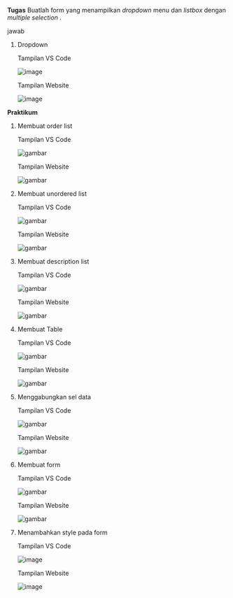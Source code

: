 **Tugas**
Buatlah form yang menampilkan _dropdown_ menu dan _listbox_ dengan _multiple selection_ .

jawab

1. Dropdown

   Tampilan VS Code

   ![image](https://github.com/syahbarudin/Lab3Web/assets/146621192/ac7ddf77-82a1-48a1-9a97-c5fa9b97ce0d)

   Tampilan Website

   ![image](https://github.com/syahbarudin/Lab3Web/assets/146621192/c2807ef5-d54c-408d-96f2-90efe3d23319)


**Praktikum**

1. Membuat order list

   Tampilan VS Code

   ![gambar](https://github.com/syahbarudin/Lab3Web/assets/146621192/18438f01-bbff-4cd4-b519-aad102afa054)

   Tampilan Website

   ![gambar](https://github.com/syahbarudin/Lab3Web/assets/146621192/9fe7f03e-6786-4fd4-85f3-031f06d35fab)

3. Membuat unordered list

   Tampilan VS Code

   ![gambar](https://github.com/syahbarudin/Lab3Web/assets/146621192/992c408c-5b06-4e4b-99bb-e4637920d631)

   Tampilan Website

   ![gambar](https://github.com/syahbarudin/Lab3Web/assets/146621192/d1cd6a9e-47ea-4967-8a56-abb05c44122e)

4. Membuat description list

   Tampilan VS Code

   ![gambar](https://github.com/syahbarudin/Lab3Web/assets/146621192/a6805442-4b2a-4638-beee-b7b406121c8b)

   Tampilan Website

   ![gambar](https://github.com/syahbarudin/Lab3Web/assets/146621192/9ca3ca43-da19-44f4-8ad1-49fb3ab23107)

5. Membuat Table

   Tampilan VS Code

   ![gambar](https://github.com/syahbarudin/Lab3Web/assets/146621192/9af54006-c089-48a3-87ea-0765c0c70cc2)
   
   Tampilan Website

   ![gambar](https://github.com/syahbarudin/Lab3Web/assets/146621192/9ebd0624-998f-4aac-8561-fd78b75846e9)

6. Menggabungkan sel data

   Tampilan VS Code

   ![gambar](https://github.com/syahbarudin/Lab3Web/assets/146621192/504e9cc3-8a33-41d4-9326-798c6921d672)

   Tampilan Website

   ![gambar](https://github.com/syahbarudin/Lab3Web/assets/146621192/1a292fbb-d4b9-4f37-a08b-79c22c4f702c)

7. Membuat form

   Tampilan VS Code

   ![gambar](https://github.com/syahbarudin/Lab3Web/assets/146621192/30472b39-b3b7-457f-938a-8cacbcaf096c)

   Tampilan Website

   ![gambar](https://github.com/syahbarudin/Lab3Web/assets/146621192/eda9f0f2-7aea-40cd-9269-92f8964d6e8b)

8. Menambahkan style pada form

   Tampilan VS Code

   ![image](https://github.com/syahbarudin/Lab3Web/assets/146621192/3b7ea648-cb2e-43de-8353-7dd2888778ff)

   Tampilan Website

   ![image](https://github.com/syahbarudin/Lab3Web/assets/146621192/07f53b0d-c32b-4bf3-a886-9b669215e47e)

